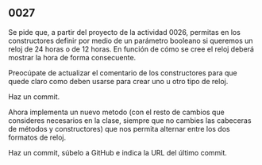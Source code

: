 ## 0027

Se pide que, a partir del proyecto de la actividad 0026, permitas en los constructores definir por medio de un parámetro booleano si queremos un reloj de 24 horas o de 12 horas. En función de cómo se cree el reloj deberá mostrar la hora de forma consecuente.

Preocúpate de actualizar el comentario de los constructores para que quede claro como deben usarse para crear uno u otro tipo de reloj.

Haz un commit.

Ahora implementa un nuevo metodo (con el resto de cambios que consideres necesarios en la clase, siempre que no cambies las cabeceras de métodos y constructores) que nos permita alternar entre los dos formatos de reloj.

Haz un commit, súbelo a GitHub e indica la URL del último commit.

